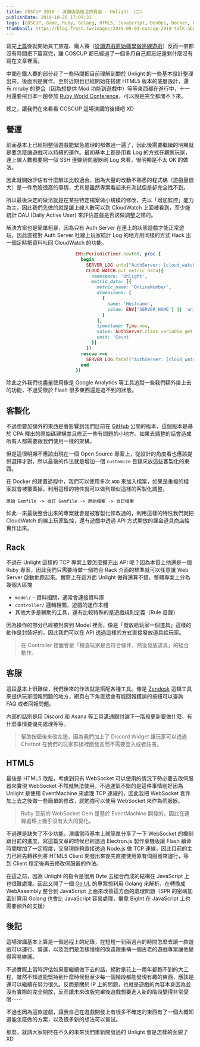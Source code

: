 ```yaml
---
title: COSCUP 2019 - 演講後談復活的頁遊 - Unlight （二）
publishDate: 2019-10-20 17:09:31
tags: [COSCUP, Game, Ruby, Golang, HTML5, JavaScript, DevOps, Docker, Unlight]
thumbnail: https://blog.frost.tw/images/2019-09-03-coscup-2019-talk-about-the-browser-game-unlight-which-i-revived-it/screenshot.png
---
```


寫完[上篇](https://blog.frost.tw/posts/2019/09/03/COSCUP-2019-Talk-about-the-browser-game-Unlight-which-I-revived-it/)後就開始員工旅遊、鐵人賽（[從讀遊戲原始碼學做連線遊戲](https://ithelp.ithome.com.tw/users/20065771/ironman/2734)）反而一直都沒有時間把下篇寫完，離 COSCUP 都已經過了一個多月自己都忘記還剩什麼沒有寫在文章裡面。

中間在鐵人賽的部分花了一些時間把目前理解到關於 Unlight 的一些基本設計整理出來，後面則是實作。至於近期也已經開始在搭建 HTML5 版本的底層設計，還有 mruby 的[整合](https://github.com/elct9620/mruby.wasm)（因為想提供 Mod 功能到遊戲中）等等東西都在進行中，十一月還要飛日本一趟參加 [Ruby World Conference](https://2019.rubyworld-conf.org/en/)，可以說是完全都閒不下來。

總之，讓我們在來看看 COSCUP 這場演講的後續吧 XD

<!--more-->

## 營運

前面基本上已經把整個遊戲能緊急處理的都做過一遍了，因此後需要繼續的明顯就是要怎麼讓遊戲可以持續的運作。最初基本上都是用看 Log 的方式在觀察玩家，連上線人數都要開一個 SSH 連線到伺服器刷 Log 來看，很明顯是不太 OK 的做法。

因此就開始評估有什麼解法比較適合，因為大量的改動不熟悉的程式碼（遊戲量很大）是一件危險很高的事情，尤其是雖然專案看起來有測試但是卻完全找不到。

所以最後決定的做法就是在某些特定檔案做小規模的修改，先以「增加監控」能力為主，因此我們先做的就是讓上線人數可以到 CloudWatch 上面被看到，至少能統計 DAU (Daily Active User) 來評估遊戲是否該做調整之類的。

解決方案也是簡單粗暴，因為只有 Auth Server 在連上的狀態遊戲才能正常遊玩，因此直接對 Auth Server 吐線上玩家統計 Log 的地方用同樣的方式 Hack 出一個定時把資料吐回 CloudWatch 的功能。

```ruby
                          EM::PeriodicTimer.new(60, proc {
                            begin
                              SERVER_LOG.info("AuthServer: [cloud_watch:] updated online number")
                              CLOUD_WATCH.put_metric_data({
                                namespace: 'Unlight',
                                metric_data: [{
                                  metric_name: 'OnlineNumber',
                                  dimensions: [
                                    {
                                      name: 'Hostname',
                                      value: ENV['SERVER_NAME'] || 'unlight.app'
                                    }
                                  ],
                                  timestamp: Time.now,
                                  value: AuthServer.class_variable_get(:@@online_list).size,
                                  unit: 'Count'
                                }]
                              })
                            rescue =>e
                              SERVER_LOG.fatal("AuthServer: [cloud_watch:] fatal error #{e}:#{e.backtrace}")
                            end
                          })
```

除此之外我們也盡量使用像是 Google Analytics 等工具追蹤一些我們額外掛上去的功能，不過受限於 Flash 很多東西還是追不到的狀態。

## 客製化

不過想要加額外的東西是會影響到我們目前在 [GitHub](https://github.com/open-unlight/legacy-unlight-docker) 公開的版本，這個版本是基於 CPA 釋出的原始碼建構並且修正一些有問題的小地方。如果去調整的話會造成所有人都需要跟我們使用一樣的架構。

但是這很明顯不應該出現在一個 Open Source 專案上，從設計的角度看也應該提供選擇才對，所以最後的作法就是增加一個 `customize` 目錄來放這些客製化的東西。

在 Docker 的建置過程中，我們可以使用多次 `ADD` 來加入檔案，如果是重複的檔案就會被覆蓋掉，利用這樣的特性就可以做到類似這樣的客製化調整。

```
原始 Gemfile -> 自訂 Gemfile -> 原始檔案 -> 自訂檔案
```

如此一來最後整合出來的專案就會是被客製化修改過的，利用這樣的特性我們就把 CloudWatch 的線上玩家監控，還有遊戲中透過 API 方式開放的課金道具商店給實作出來。

## Rack

不過在 Unlight 這樣的 TCP 專案上要怎麼擴充出 API 呢？因為本質上他還是一個 Ruby 專案，因此我們只需要時做一個符合 Rack 介面的標準就可以任意讓 Web Server 啟動他跑起來。實際上在這方面 Unlight 做得還算不錯，整體專案上分為幾個大區塊

* `model/` - 資料相關，通常會連接資料庫
* `controller/` 邏輯相關，遊戲的運作本體
* 其他大多是輔助的工具，還有比較特殊的是遊戲規則定義（Rule 目錄）

因為操作的部分已經被封裝到 Model 裡面，像是「發放給玩家一個道具」這樣的動作是封裝好的，因此我們可以在 API 透過這樣的方式直接發放道具給玩家。

> 在 Controller 裡面會是「檢查玩家是否符合條件，然後發放道具」的組合動作。

## 客服

這段基本上很難做，我們後來的作法就是搭配各種工具。像是 [Zendesk](https://help.unlight.com.tw/hc/zh-tw) 這類工具來提供玩家回報問題的地方，網頁右下角直接會有能回報錯誤的按鈕可以查詢 FAQ 或者回報問題。

內部的話則是用 Discord 和 Asana 等工具溝通跟討論下一階段更新要做什麼、有什麼事情要優先處理等等。

> 幫助按鈕後來改左邊，因為我們加上了 Discord Widget 讓玩家可以透過 Chatbot 在我們的玩家群組裡面發言而不需要登入或者註冊。

## HTML5

最後是 HTML5 改版，考慮到只有 WebSocket 可以使用的情況下勢必要去改伺服器來實現 WebSocket 不然就無法使用。不過運氣不錯的是這件事情剛好因為 Unlight 是使用 EventMachine 來處理 TCP 連線的，因此我把 WebSocket 套件加上去之後做一些簡單的修改，就勉強可以使用 WebSocket 來作為伺服器。

> Ruby 目前的 WebSocket Gem 是基於 EventMachine 開發的，因此在連線處理上幾乎沒有太大的變化。

不過還是缺失了不少功能，演講當時基本上就簡單分享了一下 WebSocket 的機制跟目前的進度。寫這篇文章的時候已經透過 Electron.js 製作桌機版讓 Flash 續命時間增加了一定程度，又發現能夠直接透過 Node.js 做 TCP 連線，因此目前的主力已經先轉移到將 HTML5 Client 開發出來後先直接使用原有伺服器來運行，等到 Client 穩定後再去修改伺服器的作法。

在這之前，因為 Unlight 的指令是很用 Byte 去組合而成的結構在 JavaScript 上也很難處理。因此又開了一個 [Go UL](https://github.com/open-unlight/go-ul) 的專案想利用 Golang 來解析，在轉換成 WebAssembly 整合到 JavaScript 上面來改善這方面的處理問題（SPR 的密碼加密計算用 Golang 也會比 JavaScript 容易處理，畢竟 BigInt 在 JavaScript 上也需要額外的支援）

## 後記

這場演講基本上算是一個過程上的紀錄，在短短一到兩週內的時間怎麼去讓一款遊戲可以運行、營運，以及我們是怎樣慢慢的改造跟重構一個古老的遊戲專案讓他變得容易維護。

不過實際上當時評估如果要繼續做下去的話，絕對是花上一兩年都跑不到的大工程，雖然不知道能堅持到什麼時候但至少每一個階段都能發現有趣的東西，應該是還可以繼續在努力很久。反而是關於 IP 上的問題，也就是遊戲的內容本身因為並沒有實際的完全開放，反而讓未來改版完畢後遊戲想要進入新的階段變得非常受限⋯⋯

不過也因為這款遊戲，讓我自己在遊戲開發上有很多不確定的東西有了一個大概知道能怎麼做的方案，以及很多新的想法可以嘗試。

那麼，就請大家期待在不久的未來我們重新開發過的 Unlight 會是怎樣的面貌了 XD
